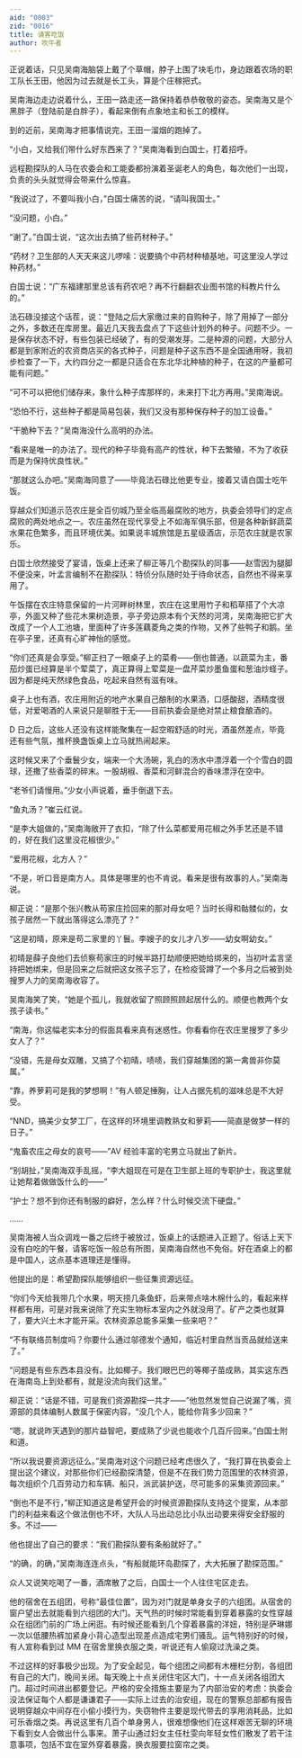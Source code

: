 ```yaml
---
aid: "0003"
zid: "0016"
title: 请客吃饭
author: 吹牛者
---
```


正说着话，只见吴南海脑袋上戴了个草帽，脖子上围了块毛巾，身边跟着农场的职工队长王田，他因为过去就是长工头，算是个庄稼把式。

吴南海边走边说着什么，王田一路走还一路保持着恭恭敬敬的姿态。吴南海又是个黑胖子（登陆前是白胖子），看起来倒有点象地主和长工的模样。

到的近前，吴南海才把事情说完，王田一溜烟的跑掉了。

“小白，又给我们带什么好东西来了？”吴南海看到白国士，打着招呼。

远程勘探队的人马在农委会和工能委都扮演着圣诞老人的角色，每次他们一出现，负责的头头就觉得会带来什么惊喜。

“我说过了，不要叫我小白，”白国士痛苦的说，“请叫我国士。”

“没问题，小白。”

“谢了。”白国士说，“这次出去搞了些药材种子。”

“药材？卫生部的人天天来这儿啰嗦：说要搞个中药材种植基地，可这里没人学过种药材。”

白国士说：“广东福建那里总该有药农吧？再不行翻翻农业图书馆的科教片什么的。”

法石碌没接这个话茬，说：“登陆之后大家缴过来的自购种子，除了用掉了一部分之外，多数还在库房里。最近几天我去盘点了下这些计划外的种子。问题不少。一是保存状态不好，有些包装已经破了，有的受潮发芽。二是种源的问题，大部分人都是到家附近的农资商店买的各式种子，问题是种子这东西不是全国通用呀，我初步检查了一下，大约四分之一都是只适合在东北华北种植的种子，在这的产量都可能有问题。”

“可不可以把他们储存来，象什么种子库那样的，未来打下北方再用。”吴南海说。

“恐怕不行，这些种子都是简易包装，我们又没有那种保存种子的加工设备。”

“干脆种下去？”吴南海没什么高明的办法。

“看来是唯一的办法了。现代的种子毕竟有高产的性状，种下去繁殖，不为了收获而是为保持优良性状。”

“那就这么办吧。”吴南海同意了——毕竟法石碌比他更专业，接着又请白国士吃午饭。

穿越众们知道示范农庄是全百仞城乃至全临高最腐败的地方，执委会领导们的定点腐败的两处地点之一。农庄虽然在现代享受上不如海军俱乐部，但是各种新鲜蔬菜水果花色繁多，而且环境优美。如果说丰城旅馆是五星级酒店，示范农庄就是农家乐。

白国士欣然接受了宴请，饭桌上还来了柳正等几个勘探队的同事——赵雪因为腿脚不便没来，叶孟言编制不在勘探队：特侦分队随时处于待命状态，自然也不得来享用了。

午饭摆在农庄特意保留的一片河畔树林里，农庄在这里用竹子和稻草搭了个大凉亭，外面又种了些花木果树造景，亭子旁边原本有个天然的河湾，吴南海把它扩大改成了一个人工池塘，里面种了许多莲藕菱角之类的作物，又养了些鸭子和鹅。坐在亭子里，还真有心旷神怡的感觉。

“你们还真是会享受。”柳正扫了一眼桌子上的菜肴——倒也普通，以蔬菜为主，番茄炒蛋已经算是半个荤菜了，真正算得上荤菜是一盘芹菜炒墨鱼蛋和葱油炒蛏子。因为都是纯天然绿色食品，吃起来自然有滋有味。

桌子上也有酒，农庄用附近的地产水果自己酿制的水果酒，口感酸甜，酒精度很低，对爱喝酒的人来说只是聊胜于无——目前执委会是绝对禁止粮食酿酒的。

D 日之后，这些人还没有这样能聚集在一起空暇舒适的时光，酒虽然差点，毕竟还有些气氛，推杯换盏饭桌上立马就热闹起来。

这时候又来了个垂鬟少女，端来一个大汤碗，乳白的汤水中漂浮着一个个雪白的圆球，还撒了些香菜的碎末。一股胡椒、香菜和河鲜混合的香味漂浮在空中。

“老爷们请慢用。”少女小声说着，垂手倒退下去。

“鱼丸汤？”崔云红说。

“是李大姐做的，”吴南海敞开了衣扣，“除了什么菜都爱用花椒之外手艺还是不错的，好在我们这里没花椒很少。”

“爱用花椒，北方人？”

“不是，听口音是南方人。具体是哪里的也不肯说。看来是很有故事的人。”吴南海说。

柳正说：“是那个张兴教从苟家庄捡回来的那对母女吧？当时长得和骷髅似的，女孩子居然一下就出落得这么漂亮了？”

“这是初晴，原来是苟二家里的丫鬟。李嫂子的女儿才八岁——幼女啊幼女。”

初晴是薛子良他们去侦察苟家庄的时候半路打劫顺便把她给绑来的，当初叶孟言坚持把她绑来，但是回来之后就把这女孩子忘了，在检疫营蹲了一个多月之后被到处搜罗人力的吴南海收容了。

吴南海笑了笑，“她是个孤儿，我就收留了照顾照顾起居什么的。顺便也教两个女孩子读书。”

“南海，你这幅老实本分的假面具看来真有迷惑性。你看看你在农庄里搜罗了多少女人了？”

“没错，先是母女双雕，又搞了个初晴，啧啧，我们穿越集团的第一禽兽非你莫属。”

“靠，养萝莉可是我的梦想啊！”有人顿足捶胸，让人占据先机的滋味总是不大好受。

“NND，搞美少女梦工厂，在这样的环境里调教熟女和萝莉——简直是做梦一样的日子。”

“鬼畜农庄之母女的哀号——”AV 经验丰富的宅男立马就出了新片。

“别胡扯，”吴南海双手乱摇，“李大姐现在可是在卫生部上班的专职护士，我这里就让她帮着做做饭什么的——”

“护士？想不到你还有制服的癖好，怎么样？什么时候交流下硬盘。”

……

吴南海被人当众调戏一番之后终于被放过，饭桌上的话题进入正题了。俗话上天下没有白吃的午餐，请客吃饭一般总有所图，吴南海自然也不免俗。好在酒桌上的都是中国人，这点基本道理还是懂得。

他提出的是：希望勘探队能够组织一些征集资源远征。

“你们今天给我带几个水果，明天捞几条鱼虾，后来带点啥木棉什么的，看起来样样都有用，可是对我来说除了充实生物标本室内之外就没用了。矿产之类也就算了，要大兴土木才能开采。农林资源总能多采集一些来吧？”

“不有联络员制度吗？你要什么通过邬德发个通知，临近村里自然当贡品就给送来了。”

“问题是有些东西本县没有。比如椰子。我们眼巴巴的等椰子苗成熟，其实这东西在海南岛上到处都有，就是没流向我们这里。”

柳正说：“话是不错，可是我们资源勘探一共才——”他忽然发觉自己说漏了嘴，资源部的具体编制人数属于保密内容，“没几个人，能给你背多少回来？”

“嗯，就说昨天遇到的那片益智吧，要成熟了少说也能收个几百斤回来。”白国士附和道。

“所以我说要资源远征么。”吴南海对这个问题已经考虑很久了，“我打算在执委会上提出这个建议，对那些你们已经勘探清楚，但是不在我们势力范围里的农林资源，每次组织个几百劳动力和车辆、船只，派武装护送，尽可能多的采集资源回来。”

“倒也不是不行，”柳正知道这是希望开会的时候资源勘探队支持这个提案，从本部门的利益来看这个做法倒也不坏，大队人马出动总比小队出动要来得安全舒服的多。不过——

他也提出了自己的要求：“我们勘探队要有条船就好了。”

“的确，的确，”吴南海连连点头，“有船就能环岛勘探了，大大拓展了勘探范围。”

众人又说笑吃喝了一番，酒席散了之后，白国士一个人往住宅区走去。

他的宿舍在五组团，号称“最佳位置”，因为对门就是单身女子的六组团。从宿舍的窗户望出去就能看到六组团的大门。天气热的时候时常能看到穿着暴露的女性穿越众在组团门前的广场上闲逛。有时候还能看到几个穿着暴露的洋妞，特别是萨琳娜一次以低腰热裤加紧身小背心造型出现差点造成宅男们骚乱。运气特别好的时候，有人宣称看到过 MM 在宿舍里换衣服之类，听说还有人偷窥过洗澡之类。

不过这样的好事极少出现。为了安全起见，每个组团之间都有木栅栏分割，各组团有自己的大门，晚间关闭。每天晚上十点关闭住宅区大门，十一点关闭各组团大门。超过时间进出都要登记。严格的安全措施主要是为了内部治安的考虑：执委会没法保证每个人都是谦谦君子——实际上过去的治安组，现在的警察总部都有报告说明穿越众中间存在小偷小摸行为，失窃物件主要是现代带去的享用消耗品，比如可乐香烟之类。再说这里有几百个单身男人，很难想像他们在这样艰苦无聊的环境下看到女人会做出什么事来。萧子山通过妇女主任杜雯向年轻女性们散发了若干注意事项，包括不宜在室外穿着暴露，换衣服要拉窗帘之类。

